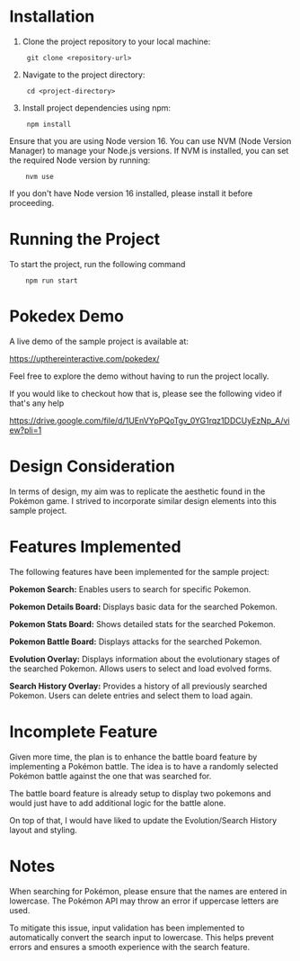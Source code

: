 # Installation

1. Clone the project repository to your local machine:

        git clone <repository-url>

2. Navigate to the project directory:

        cd <project-directory>

3. Install project dependencies using npm:

        npm install

Ensure that you are using Node version 16. You can use NVM (Node Version Manager) to manage your Node.js versions. If NVM is installed, you can set the required Node version by running:

        nvm use

If you don't have Node version 16 installed, please install it before proceeding.

# Running the Project

To start the project, run the following command

        npm run start



# Pokedex Demo

A live demo of the sample project is available at:

https://upthereinteractive.com/pokedex/

Feel free to explore the demo without having to run the project locally.

If you would like to checkout how that is, please see the following video if that's any help

https://drive.google.com/file/d/1UEnVYpPQoTgv_0YG1rqz1DDCUyEzNp_A/view?pli=1


# Design Consideration

In terms of design, my aim was to replicate the aesthetic found in the Pokémon game. I strived to incorporate similar design elements into this sample project.

# Features Implemented

The following features have been implemented for the sample project:

**Pokemon Search:** Enables users to search for specific Pokemon.  

**Pokemon Details Board:** Displays basic data for the searched Pokemon.  

**Pokemon Stats Board:** Shows detailed stats for the searched Pokemon.  

**Pokemon Battle Board:** Displays attacks for the searched Pokemon.  

**Evolution Overlay:** Displays information about the evolutionary stages of the searched Pokemon. Allows users to select and load evolved forms.  

**Search History Overlay:** Provides a history of all previously searched Pokemon. Users can delete entries and select them to load again.


# Incomplete Feature

Given more time, the plan is to enhance the battle board feature by implementing a Pokémon battle. The idea is to have a randomly selected Pokémon battle against the one that was searched for.

The battle board feature is already setup to display two pokemons and would just have to add additional logic for the battle alone.

On top of that, I would have liked to update the Evolution/Search History layout and styling.


# Notes

When searching for Pokémon, please ensure that the names are entered in lowercase. The Pokémon API may throw an error if uppercase letters are used.

To mitigate this issue, input validation has been implemented to automatically convert the search input to lowercase. This helps prevent errors and ensures a smooth experience with the search feature.



